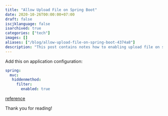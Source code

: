 ```yaml
---
title: "Allow Upload File on Spring Boot"
date: 2020-10-26T00:00:00+07:00
draft: false
iscjklanguage: false
isarchived: true
categories: ["tech"]
images: []
aliases: ["/blog/allow-upload-file-on-spring-boot-4374a8"]
description: "This post contains notes how to enabling upload file on spring boot."
---
```


Add this on application configuration:

```yaml
spring:
  mvc:
   hiddenmethod:
     filter:
       enabled: true
```

[reference](https://github.com/spring-projects/spring-boot/issues/18644)

Thank you for reading!
